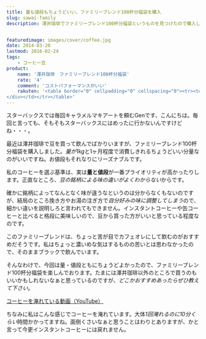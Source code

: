 ```yaml
---
title: 量も値段もちょうどいい、ファミリーブレンド100杯分福袋を購入
slug: sawai-family
description: 澤井珈琲でファミリーブレンド100杯分福袋というものを見つけたので購入しました。豆の量が1kgとちょうどよく、値段もお手頃だったので選びました。カフェオレにするのがオススメだそうですが、そのままブラックで飲んでも充分おいしいです。


featuredimage: images/cover/coffee.jpg
date: 2014-03-20
lastmod: 2016-02-24
tags: 
    - コーヒー豆
product:
    name: '澤井珈琲　ファミリーブレンド100杯分福袋'
    rate: '4'
    comment: 'コストパフォーマンスがいい'
    rakuten: '<table border="0" cellpadding="0" cellspacing="0"><tr><td valign="top"><div style="border:1px solid;margin:0px;padding:6px 0px;width:320px;text-align:center;float:left"><a href="http://hb.afl.rakuten.co.jp/hgc/11be2770.9eec789a.11be2771.029f4a42/?pc=http%3a%2f%2fitem.rakuten.co.jp%2fsawaicoffee-tea%2ffamilybled%2f%3fscid%3daf_link_tbl&m=http%3a%2f%2fm.rakuten.co.jp%2fsawaicoffee-tea%2fn%2ffamilybled" target="_blank"><img src="https://hbb.afl.rakuten.co.jp/hgb/?pc=http%3a%2f%2fthumbnail.image.rakuten.co.jp%2f%400_mall%2fsawaicoffee-tea%2fcabinet%2fmail%2ffamily_shu03.jpg%3f_ex%3d300x300&m=http%3a%2f%2fthumbnail.image.rakuten.co.jp%2f%400_mall%2fsawaicoffee-tea%2fcabinet%2fmail%2ffamily_shu03.jpg%3f_ex%3d80x80" alt="【澤井珈琲】　送料無料　超赤字価格　ファミリーブレンド100杯分福袋" border="0" style="margin:0px;padding:0px"></a><p style="font-size:12px;line-height:1.4em;text-align:left;margin:0px;padding:2px 6px"><a href="http://hb.afl.rakuten.co.jp/hgc/11be2770.9eec789a.11be2771.029f4a42/?pc=http%3a%2f%2fitem.rakuten.co.jp%2fsawaicoffee-tea%2ffamilybled%2f%3fscid%3daf_link_tbl&m=http%3a%2f%2fm.rakuten.co.jp%2fsawaicoffee-tea%2fn%2ffamilybled" target="_blank">【澤井珈琲】　送料無料　超赤字価格　ファミリーブレンド100杯分福袋</a>
</div></td></tr></table>'
---
```


スターバックスでは毎回キャラメルマキアートを頼むGenです、こんにちは。毎回と言っても、そもそもスターバックスにはめったに行かないんですけどね・・・。

最近は澤井珈琲で豆を買って飲んでばかりいますが、ファミリーブレンド100杯分福袋を購入しました。<em>量が1kg</em>と1ヶ月程度で消費しきれるちょうどいい分量なのがいいですね。お値段もそれなりにリーズナブルです。

私のコーヒーを選ぶ基準は、実は<strong>量と値段</strong>が一番プライオリティが高かったりします。正直なところ、<em>豆の銘柄による味の違いがよくわからない</em>からです。

確かに銘柄によってなんとなく味が違うなというのは分からなくもないのですが、結局のところ挽き方やお湯の注ぎ方で<em>自分好みの味に調整してしまう</em>ので、細かい違いを説明しろと言われてもできません。インスタントコーヒーや缶コーヒーと比べると格段に美味しいので、豆から買った方がいいと思っている程度なのです。

このファミリーブレンドは、ちょっと苦が目でカフェオレにして飲むのがおすすめだそうです。私はちょっと濃いめな気はするものの苦いとは思わなかったので、そのままブラックで飲んでいます。

そんなわけで、今回は量・値段ともにちょうどよかったので、ファミリーブレンド100杯分福袋を楽しんでおります。たまには澤井珈琲以外のところで買うのもいいかもしれないなぁと思っているのですが、<em>どこかおすすめあったらぜひ教えて下さい</em>。

<a href="http://youtu.be/SsOfK1x7XPE" target="_blank">コーヒーを淹れている動画（YouTube）</a>

ちなみに私はこんな感じでコーヒーを淹れています。大体<em>1回淹れるのに10分くらい</em>時間かかってますね。面倒くさいなぁと思うことはわりとありますが、かと言って今更インスタントコーヒーには戻れません。


  